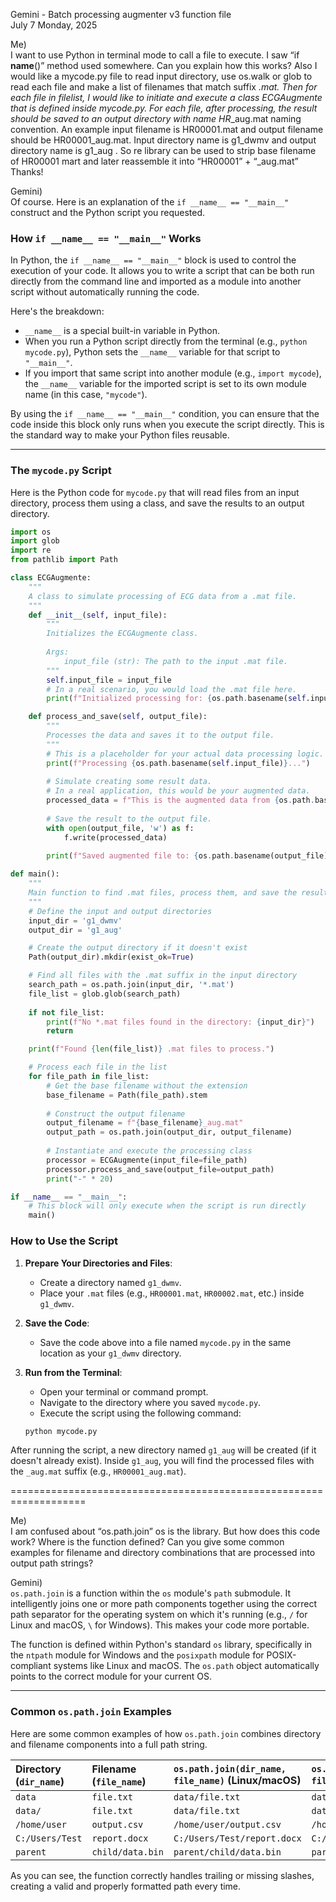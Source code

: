 Gemini - Batch processing augmenter v3 function file  
July 7 Monday, 2025


Me)  
I want to use Python in terminal mode to call a file to execute. I saw “if __name__()” method used somewhere. Can you explain how this works? Also I would like a mycode.py file to read input directory, use os.walk or glob to read each file and make a list of filenames that match suffix *.mat. Then for each file in filelist, I would like to initiate and execute a class ECGAugmente that is defined inside mycode.py. For each file, after processing, the result should be saved to an output directory with name HR*_aug.mat naming convention. An example input filename is HR00001.mat and output filename should be HR00001_aug.mat. Input directory name is g1_dwmv and output directory name is g1_aug . So re library can be used to strip base filename of HR00001 mart and later reassemble it into “HR00001” + “_aug.mat” Thanks!


Gemini)  
Of course. Here is an explanation of the `if __name__ == "__main__"` construct and the Python script you requested.

### How `if __name__ == "__main__"` Works

In Python, the `if __name__ == "__main__"` block is used to control the execution of your code. It allows you to write a script that can be both run directly from the command line and imported as a module into another script without automatically running the code.

Here's the breakdown:

  * `__name__` is a special built-in variable in Python.
  * When you run a Python script directly from the terminal (e.g., `python mycode.py`), Python sets the `__name__` variable for that script to `"__main__"`.
  * If you import that same script into another module (e.g., `import mycode`), the `__name__` variable for the imported script is set to its own module name (in this case, `"mycode"`).

By using the `if __name__ == "__main__"` condition, you can ensure that the code inside this block only runs when you execute the script directly. This is the standard way to make your Python files reusable.

-----

### The `mycode.py` Script

Here is the Python code for `mycode.py` that will read files from an input directory, process them using a class, and save the results to an output directory.

```python
import os
import glob
import re
from pathlib import Path

class ECGAugmente:
    """
    A class to simulate processing of ECG data from a .mat file.
    """
    def __init__(self, input_file):
        """
        Initializes the ECGAugmente class.
        
        Args:
            input_file (str): The path to the input .mat file.
        """
        self.input_file = input_file
        # In a real scenario, you would load the .mat file here.
        print(f"Initialized processing for: {os.path.basename(self.input_file)}")

    def process_and_save(self, output_file):
        """
        Processes the data and saves it to the output file.
        """
        # This is a placeholder for your actual data processing logic.
        print(f"Processing {os.path.basename(self.input_file)}...")
        
        # Simulate creating some result data.
        # In a real application, this would be your augmented data.
        processed_data = f"This is the augmented data from {os.path.basename(self.input_file)}"
        
        # Save the result to the output file.
        with open(output_file, 'w') as f:
            f.write(processed_data)
        
        print(f"Saved augmented file to: {os.path.basename(output_file)}")

def main():
    """
    Main function to find .mat files, process them, and save the results.
    """
    # Define the input and output directories
    input_dir = 'g1_dwmv'
    output_dir = 'g1_aug'

    # Create the output directory if it doesn't exist
    Path(output_dir).mkdir(exist_ok=True)

    # Find all files with the .mat suffix in the input directory
    search_path = os.path.join(input_dir, '*.mat')
    file_list = glob.glob(search_path)
    
    if not file_list:
        print(f"No *.mat files found in the directory: {input_dir}")
        return

    print(f"Found {len(file_list)} .mat files to process.")

    # Process each file in the list
    for file_path in file_list:
        # Get the base filename without the extension
        base_filename = Path(file_path).stem
        
        # Construct the output filename
        output_filename = f"{base_filename}_aug.mat"
        output_path = os.path.join(output_dir, output_filename)
        
        # Instantiate and execute the processing class
        processor = ECGAugmente(input_file=file_path)
        processor.process_and_save(output_file=output_path)
        print("-" * 20)

if __name__ == "__main__":
    # This block will only execute when the script is run directly
    main()

```

### How to Use the Script

1.  **Prepare Your Directories and Files**:

      * Create a directory named `g1_dwmv`.
      * Place your `.mat` files (e.g., `HR00001.mat`, `HR00002.mat`, etc.) inside `g1_dwmv`.

2.  **Save the Code**:

      * Save the code above into a file named `mycode.py` in the same location as your `g1_dwmv` directory.

3.  **Run from the Terminal**:

      * Open your terminal or command prompt.
      * Navigate to the directory where you saved `mycode.py`.
      * Execute the script using the following command:

    <!-- end list -->

    ```bash
    python mycode.py
    ```

After running the script, a new directory named `g1_aug` will be created (if it doesn't already exist). Inside `g1_aug`, you will find the processed files with the `_aug.mat` suffix (e.g., `HR00001_aug.mat`).

===================================================================  

Me)  
I am confused about “os.path.join” os is the library. But how does this code work? Where is the function defined? Can you give some common examples for filename and directory combinations that are processed into output path strings?  

Gemini)  
`os.path.join` is a function within the `os` module's `path` submodule. It intelligently joins one or more path components together using the correct path separator for the operating system on which it's running (e.g., `/` for Linux and macOS, `\` for Windows). This makes your code more portable.

The function is defined within Python's standard `os` library, specifically in the `ntpath` module for Windows and the `posixpath` module for POSIX-compliant systems like Linux and macOS. The `os.path` object automatically points to the correct module for your current OS.

***

### Common `os.path.join` Examples

Here are some common examples of how `os.path.join` combines directory and filename components into a full path string.

| Directory (`dir_name`) | Filename (`file_name`) | `os.path.join(dir_name, file_name)` (Linux/macOS) | `os.path.join(dir_name, file_name)` (Windows) |
| :--- | :--- | :--- | :--- |
| `data` | `file.txt` | `data/file.txt` | `data\file.txt` |
| `data/` | `file.txt` | `data/file.txt` | `data/file.txt` |
| `/home/user` | `output.csv` | `/home/user/output.csv`| `/home/user\output.csv`|
| `C:/Users/Test`| `report.docx`| `C:/Users/Test/report.docx`| `C:/Users/Test\report.docx`|
| `parent` | `child/data.bin` | `parent/child/data.bin` | `parent\child/data.bin` |

As you can see, the function correctly handles trailing or missing slashes, creating a valid and properly formatted path every time.  




